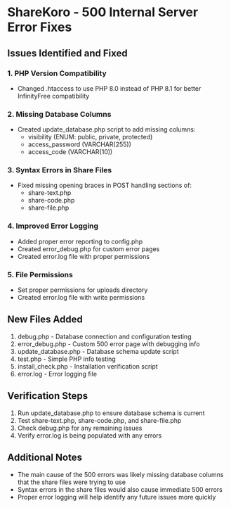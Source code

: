 # ShareKoro - 500 Internal Server Error Fixes

## Issues Identified and Fixed

### 1. PHP Version Compatibility
- Changed .htaccess to use PHP 8.0 instead of PHP 8.1 for better InfinityFree compatibility

### 2. Missing Database Columns
- Created update_database.php script to add missing columns:
  - visibility (ENUM: public, private, protected)
  - access_password (VARCHAR(255))
  - access_code (VARCHAR(10))

### 3. Syntax Errors in Share Files
- Fixed missing opening braces in POST handling sections of:
  - share-text.php
  - share-code.php
  - share-file.php

### 4. Improved Error Logging
- Added proper error reporting to config.php
- Created error_debug.php for custom error pages
- Created error.log file with proper permissions

### 5. File Permissions
- Set proper permissions for uploads directory
- Created error.log file with write permissions

## New Files Added

1. debug.php - Database connection and configuration testing
2. error_debug.php - Custom 500 error page with debugging info
3. update_database.php - Database schema update script
4. test.php - Simple PHP info testing
5. install_check.php - Installation verification script
6. error.log - Error logging file

## Verification Steps

1. Run update_database.php to ensure database schema is current
2. Test share-text.php, share-code.php, and share-file.php
3. Check debug.php for any remaining issues
4. Verify error.log is being populated with any errors

## Additional Notes

- The main cause of the 500 errors was likely missing database columns that the share files were trying to use
- Syntax errors in the share files would also cause immediate 500 errors
- Proper error logging will help identify any future issues more quickly